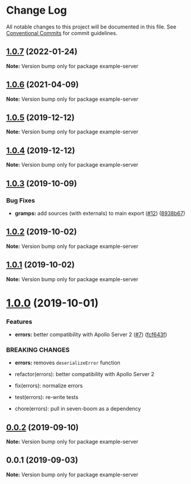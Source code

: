 # Change Log

All notable changes to this project will be documented in this file.
See [Conventional Commits](https://conventionalcommits.org) for commit guidelines.

## [1.0.7](https://github.com/gramps-graphql/gramps/compare/example-server@1.0.6...example-server@1.0.7) (2022-01-24)

**Note:** Version bump only for package example-server






## [1.0.6](https://github.com/gramps-graphql/gramps/compare/example-server@1.0.5...example-server@1.0.6) (2021-04-09)

**Note:** Version bump only for package example-server





## [1.0.5](https://github.com/gramps-graphql/gramps/compare/example-server@1.0.4...example-server@1.0.5) (2019-12-12)

**Note:** Version bump only for package example-server





## [1.0.4](https://github.com/gramps-graphql/gramps/compare/example-server@1.0.3...example-server@1.0.4) (2019-12-12)

**Note:** Version bump only for package example-server





## [1.0.3](https://github.com/gramps-graphql/gramps/compare/example-server@1.0.2...example-server@1.0.3) (2019-10-09)


### Bug Fixes

* **gramps:** add sources (with externals) to main export ([#12](https://github.com/gramps-graphql/gramps/issues/12)) ([8938b67](https://github.com/gramps-graphql/gramps/commit/8938b67))





## [1.0.2](https://github.com/gramps-graphql/gramps/compare/example-server@1.0.1...example-server@1.0.2) (2019-10-02)

**Note:** Version bump only for package example-server





## [1.0.1](https://github.com/gramps-graphql/gramps/compare/example-server@1.0.0...example-server@1.0.1) (2019-10-02)

**Note:** Version bump only for package example-server





# [1.0.0](https://github.com/gramps-graphql/gramps/compare/example-server@0.0.2...example-server@1.0.0) (2019-10-01)


### Features

* **errors:** better compatibility with Apollo Server 2 ([#7](https://github.com/gramps-graphql/gramps/issues/7)) ([fcf643f](https://github.com/gramps-graphql/gramps/commit/fcf643f))


### BREAKING CHANGES

* **errors:** removes `deserializeError` function

* refactor(errors): better compatibility with Apollo Server 2

* fix(errors): normalize errors

* test(errors): re-write tests

* chore(errors): pull in seven-boom as a dependency





## [0.0.2](https://github.com/gramps-graphql/gramps/compare/example-server@0.0.1...example-server@0.0.2) (2019-09-10)

**Note:** Version bump only for package example-server





## 0.0.1 (2019-09-03)

**Note:** Version bump only for package example-server
